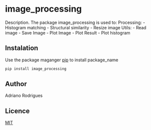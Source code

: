 # image_processing

Description.
The package image_processing is used to:
    Processing:
        - Histogram matching
        - Structural similarity
        - Resize image
    Utils:
        - Read image
        - Save Image
        - Plot Image
        - Plot Result
        - Plot histogram


## Instalation

Use the package maganger [pip](https://pip.pypa.io/en/stable) to install package_name

```bash
pip install image_processing
```

## Author
Adriano Rodrigues

## Licence

[MIT](https://choosealicence.com/licenses/mit/)